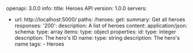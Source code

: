 openapi: 3.0.0
info:
  title: Heroes API
  version: 1.0.0
servers:
  - url: http://localhost:5000/
paths:
  /heroes:
    get:
      summary: Get all heroes
      responses:
        '200':
          description: A list of heroes
          content:
            application/json:
              schema:
                type: array
                items:
                  type: object
                  properties:
                    id:
                      type: integer
                      description: The hero's ID
                    name:
                      type: string
                      description: The hero's name
      tags:
        - Heroes